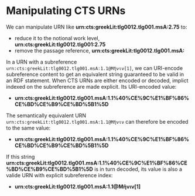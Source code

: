 

# Manipulating CTS URNs #

We can manipulate URN like <strong concordion:set="#point">urn:cts:greekLit:tlg0012.tlg001.msA:2.75</strong> to:

- reduce it to the notional work level,   <strong concordion:assertEquals="reduceToWork(#point)">urn:cts:greekLit:tlg0012.tlg001:2.75</strong>
- remove the passage reference, <strong concordion:assertEquals="urnWithoutPassage(#point)">urn:cts:greekLit:tlg0012.tlg001.msA:</strong>

In a URN with a subreference <code concordion:set="#sub">urn:cts:greekLit:tlg0012.tlg001.msA:1.1@Μῆνιν[1]</code>, we can URI-encode subreference content to get an equivalent string guaranteed to be valid in an RDF statement.   When CTS URNs are either encoded or decoded, implict indexed on the subreference are made explicit.  Its URI-encoded value:  

- <strong  concordion:assertEquals="encoded(#sub)">urn:cts:greekLit:tlg0012.tlg001.msA:1.1%40%CE%9C%E1%BF%86%CE%BD%CE%B9%CE%BD%5B1%5D</strong>


The semantically equivalent URN
<code concordion:set="#implied">urn:cts:greekLit:tlg0012.tlg001.msA:1.1@Μῆνιν</code> can therefore be encoded to the same value:

-  <strong  concordion:assertEquals="encoded(#implied)">urn:cts:greekLit:tlg0012.tlg001.msA:1.1%40%CE%9C%E1%BF%86%CE%BD%CE%B9%CE%BD%5B1%5D</strong>

If this string <strong concordion:set="#encoded">urn:cts:greekLit:tlg0012.tlg001.msA:1.1%40%CE%9C%E1%BF%86%CE%BD%CE%B9%CE%BD%5B1%5D</strong> is in turn decoded, its value is also a valide URN with explicit subreference index:

-  <strong concordion:assertEquals="decode(#encoded)">urn:cts:greekLit:tlg0012.tlg001.msA:1.1@Μῆνιν[1]</strong>




